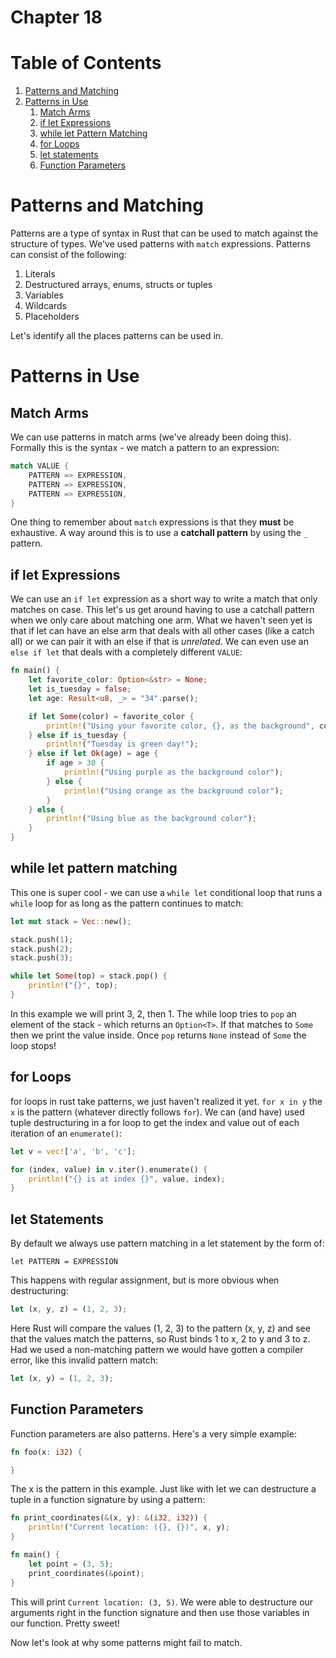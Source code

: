 # Chapter 18

# Table of Contents
1. [Patterns and Matching](#patterns-and-matching)
2. [Patterns in Use](#patterns-in-use)
    1. [Match Arms](#match-arms)
    2. [if let Expressions](#if-let-expressions)
    3. [while let Pattern Matching](#while-let-pattern-matching)
    4. [for Loops](#for-loops)
    5. [let statements](#let-statements)
    6. [Function Parameters](#function-parameters)

# Patterns and Matching

Patterns are a type of syntax in Rust that can be used to match against the
structure of types. We've used patterns with `match` expressions. Patterns can
consist of the following:

1. Literals
2. Destructured arrays, enums, structs or tuples
3. Variables
4. Wildcards
5. Placeholders

Let's identify all the places patterns can be used in. 

# Patterns in Use

## Match Arms

We can use patterns in match arms (we've already been doing this).  Formally
this is the syntax - we match a pattern to an expression:

```Rust
match VALUE {
    PATTERN => EXPRESSION,
    PATTERN => EXPRESSION,
    PATTERN => EXPRESSION,
}
```

One thing to remember about `match` expressions is that they **must** be
exhaustive.  A way around this is to use a **catchall pattern** by using the `_`
pattern.

## if let Expressions

We can use an `if let` expression as a short way to write a match that only
matches on case. This let's us get around having to use a catchall pattern when
we only care about matching one arm. What we haven't seen yet is that if let can
have an else arm that deals with all other cases (like a catch all) or we can
pair it with an else if that is _unrelated_.  We can even use an `else if let`
that deals with a completely different `VALUE`:

```rust
fn main() {
    let favorite_color: Option<&str> = None;
    let is_tuesday = false;
    let age: Result<u8, _> = "34".parse();

    if let Some(color) = favorite_color {
        println!("Using your favorite color, {}, as the background", color);
    } else if is_tuesday {
        println!("Tuesday is green day!");
    } else if let Ok(age) = age {
        if age > 30 {
            println!("Using purple as the background color");
        } else {
            println!("Using orange as the background color");
        }
    } else {
        println!("Using blue as the background color");
    }
}
```

## while let pattern matching

This one is super cool - we can use a `while let` conditional loop that runs a
`while` loop for as long as the pattern continues to match:

```rust
let mut stack = Vec::new();

stack.push(1);
stack.push(2);
stack.push(3);

while let Some(top) = stack.pop() {
    println!("{}", top);
}
```

In this example we will print 3, 2, then 1.  The while loop tries to `pop` an
element of the stack - which returns an `Option<T>`. If that matches to `Some`
then we print the value inside.  Once `pop` returns `None` instead of `Some`
the loop stops!

## for Loops

for loops in rust take patterns, we just haven't realized it yet.  `for x in y`
the `x` is the pattern (whatever directly follows `for`).  We can (and have)
used tuple destructuring in a for loop to get the index and value out of each
iteration of an `enumerate()`:

```rust
let v = vec!['a', 'b', 'c'];

for (index, value) in v.iter().enumerate() {
    println!("{} is at index {}", value, index);
}
```

## let Statements

By default we always use pattern matching in a let statement by the form of:

```
let PATTERN = EXPRESSION
```

This happens with regular assignment, but is more obvious when destructuring:

```rust
let (x, y, z) = (1, 2, 3);
```

Here Rust will compare the values (1, 2, 3) to the pattern (x, y, z) and see
that the values match the patterns, so Rust binds 1 to x, 2 to y and 3 to z.
Had we used a non-matching pattern we would have gotten a compiler error, like
this invalid pattern match:

```Rust
let (x, y) = (1, 2, 3);
```

## Function Parameters

Function parameters are also patterns. Here's a very simple example:

```Rust
fn foo(x: i32) {

}
```

The x is the pattern in this example. Just like with let we can destructure a
tuple in a function signature by using a pattern:

```Rust
fn print_coordinates(&(x, y): &(i32, i32)) {
    println!("Current location: ({}, {})", x, y);
}

fn main() {
    let point = (3, 5);
    print_coordinates(&point);
}
```

This will print `Current location: (3, 5)`.  We were able to destructure our
arguments right in the function signature and then use those variables in our
function. Pretty sweet!

Now let's look at why some patterns might fail to match.


